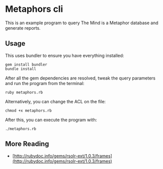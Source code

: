 # Metaphors cli

This is an example program to query The Mind is a Metaphor database and
generate reports.

## Usage
This uses bundler to ensure you have everything installed:

    gem install bundler
    bundle install

After all the gem dependencies are resolved, tweak the query parameters
and run the program from the terminal:

    ruby metaphors.rb

Alternatively, you can change the ACL on the file:

    chmod +x metaphors.rb

After this, you can execute the program with:

    ./metaphors.rb

## More Reading

* [http://rubydoc.info/gems/rsolr-ext/1.0.3/frames](http://rubydoc.info/gems/rsolr-ext/1.0.3/frames)
